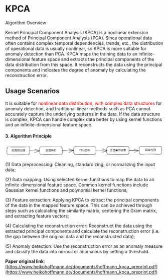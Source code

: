 # KPCA


Algorithm Overview

Kernel Principal Component Analysis (KPCA) is a nonlinear extension method of Principal Component Analysis (PCA). Since operational data often contains complex temporal dependencies, trends, etc., the distribution of operational data is usually nonlinear, so KPCA is more suitable for anomaly detection than PCA. KPCA maps the training data to an infinite-dimensional feature space and extracts the principal components of the data distribution from this space. It reconstructs the data using the principal components and indicates the degree of anomaly by calculating the reconstruction error.

## Usage Scenarios

It is suitable for <font color='red'>nonlinear data distribution, with complex data structures</font> for anomaly detection, and traditional linear methods such as PCA cannot accurately capture the underlying patterns in the data. If the data structure is complex, KPCA can handle complex data better by using kernel functions and an infinite-dimensional feature space.

#### 3. Algorithm Principle

![Excalidraw Image](./img/KPCA.png)

(1) Data preprocessing: Cleaning, standardizing, or normalizing the input data;

(2) Data mapping: Using selected kernel functions to map the data to an infinite-dimensional feature space. Common kernel functions include Gaussian kernel functions and polynomial kernel functions;

(3) Feature extraction: Applying KPCA to extract the principal components of the data in the mapped feature space. This can be achieved through steps such as calculating the similarity matrix, centering the Gram matrix, and extracting feature vectors;

(4) Calculating the reconstruction error: Reconstruct the data using the extracted principal components and calculate the reconstruction error (i.e. the gap between the original data and the reconstructed data);

(5) Anomaly detection: Use the reconstruction error as an anomaly measure and classify the data into normal or anomalous by setting a threshold.

**Paper original link**: [https://www.heikohoffmann.de/documents/hoffmann_kpca_preprint.pdf](https://www.heikohoffmann.de/documents/hoffmann_kpca_preprint.pdf)